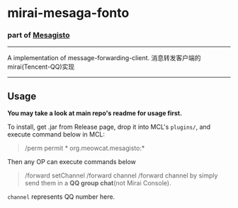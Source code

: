 # mirai-mesaga-fonto 
### part of [Mesagisto](https://github.com/MeowCat-Studio/mesagisto)

---


A implementation of message-forwarding-client.
消息转发客户端的mirai(Tencent-QQ)实现

___

## Usage

__You may take a look at main repo's readme for usage first.__

To install, get .jar from Release page, drop it into MCL's `plugins/`, and execute command below in MCL:
   > /perm permit * org.meowcat.mesagisto:*

Then any OP can execute commands below
> /forward setChannel 
> /forward channel
> /forward channel <channel>
by simply send them in a **QQ group chat**(not Mirai Console).

`channel` represents QQ number here.



